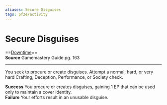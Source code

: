 ```yaml
---
aliases: Secure Disguises 
tags: pf2e/activity
---
```


# Secure Disguises

==[Downtime](../Traits/Downtime.md)==  
__Source__ Gamemastery Guide pg. 163

---

You seek to procure or create disguises. Attempt a normal, hard, or very hard Crafting, Deception, Performance, or Society check.

**Success** You procure or creates disguises, gaining 1 EP that can be used only to maintain a cover identity.  
**Failure** Your efforts result in an unusable disguise.
